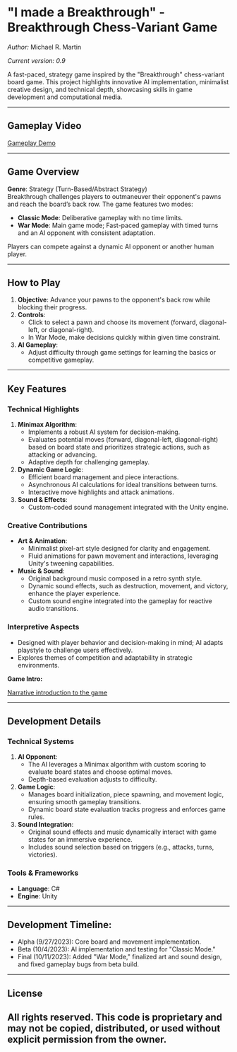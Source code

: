# "I made a Breakthrough" - Breakthrough Chess-Variant Game
*Author:* Michael R. Martin

*Current version: 0.9*

A fast-paced, strategy game inspired by the "Breakthrough" chess-variant board game. 
This project highlights innovative AI implementation, minimalist creative design, and technical depth, showcasing skills in game development and computational media.

---

## Gameplay Video
[Gameplay Demo](https://github.com/user-attachments/assets/2ff4e38c-81b8-437c-a220-4153685affd6)

---


## Game Overview

**Genre**: Strategy (Turn-Based/Abstract Strategy)  
Breakthrough challenges players to outmaneuver their opponent's pawns and reach the board’s back row. The game features two modes:
- **Classic Mode**: Deliberative gameplay with no time limits.
- **War Mode**: Main game mode; Fast-paced gameplay with timed turns and an AI opponent with consistent adaptation.

Players can compete against a dynamic AI opponent or another human player.

---

## How to Play

1. **Objective**: Advance your pawns to the opponent's back row while blocking their progress.
2. **Controls**:
   - Click to select a pawn and choose its movement (forward, diagonal-left, or diagonal-right).
   - In War Mode, make decisions quickly within given time constraint.
3. **AI Gameplay**:
   - Adjust difficulty through game settings for learning the basics or competitive gameplay.

---

## Key Features

### Technical Highlights
1. **Minimax Algorithm**:
   - Implements a robust AI system for decision-making.
   - Evaluates potential moves (forward, diagonal-left, diagonal-right) based on board state and prioritizes strategic actions, such as attacking or advancing.
   - Adaptive depth for challenging gameplay.
2. **Dynamic Game Logic**:
   - Efficient board management and piece interactions.
   - Asynchronous AI calculations for ideal transitions between turns.
   - Interactive move highlights and attack animations.
3. **Sound & Effects**:
   - Custom-coded sound management integrated with the Unity engine.

### Creative Contributions
- **Art & Animation**:
  - Minimalist pixel-art style designed for clarity and engagement.
  - Fluid animations for pawn movement and interactions, leveraging Unity's tweening capabilities.
- **Music & Sound**:
  - Original background music composed in a retro synth style.
  - Dynamic sound effects, such as destruction, movement, and victory, enhance the player experience.
  - Custom sound engine integrated into the gameplay for reactive audio transitions.

### Interpretive Aspects
- Designed with player behavior and decision-making in mind; AI adapts playstyle to challenge users effectively.
- Explores themes of competition and adaptability in strategic environments.

**Game Intro:**

[Narrative introduction to the game](https://github.com/user-attachments/assets/873a40c9-d2d4-4cb6-884d-e4715558275a)
  
---

## Development Details

### Technical Systems
1. **AI Opponent**:
   - The AI leverages a Minimax algorithm with custom scoring to evaluate board states and choose optimal moves.
   - Depth-based evaluation adjusts to difficulty.
2. **Game Logic**:
   - Manages board initialization, piece spawning, and movement logic, ensuring smooth gameplay transitions.
   - Dynamic board state evaluation tracks progress and enforces game rules.
3. **Sound Integration**:
   - Original sound effects and music dynamically interact with game states for an immersive experience.
   - Includes sound selection based on triggers (e.g., attacks, turns, victories).

### Tools & Frameworks
- **Language**: C#  
- **Engine**: Unity  
---
## Development Timeline:
  - Alpha (9/27/2023): Core board and movement implementation.
  - Beta (10/4/2023): AI implementation and testing for "Classic Mode."
  - Final (10/11/2023): Added "War Mode," finalized art and sound design, and fixed gameplay bugs from beta build.
---
## License
## All rights reserved. This code is proprietary and may not be copied, distributed, or used without explicit permission from the owner.
